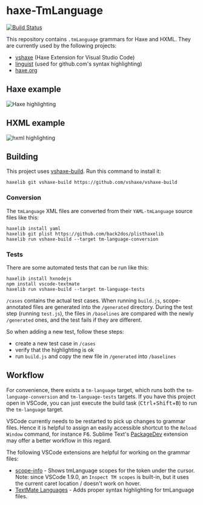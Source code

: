 # haxe-TmLanguage

[![Build Status](https://travis-ci.org/vshaxe/haxe-TmLanguage.svg?branch=master)](https://travis-ci.org/vshaxe/haxe-TmLanguage)

This repository contains `.tmLanguage` grammars for Haxe and HXML. They are currently used by the following projects:

- [vshaxe](https://github.com/vshaxe/vshaxe) (Haxe Extension for Visual Studio Code)
- [linguist](https://github.com/github/linguist) (used for github.com's syntax highlighting)
- [haxe.org](https://github.com/HaxeFoundation/haxe.org)

## Haxe example

![Haxe highlighting](images/haxe.png)

## HXML example

![hxml highlighting](images/hxml.png)

## Building

This project uses [vshaxe-build](https://github.com/vshaxe/vshaxe-build). Run this command to install it:

```
haxelib git vshaxe-build https://github.com/vshaxe/vshaxe-build
```

### Conversion

The `tmLanguage` XML files are converted from their `YAML-tmLanguage` source files like this:

```
haxelib install yaml
haxelib git plist https://github.com/back2dos/plisthaxelib
haxelib run vshaxe-build --target tm-language-conversion
```

### Tests

There are some automated tests that can be run like this:

```
haxelib install hxnodejs
npm install vscode-textmate
haxelib run vshaxe-build --target tm-language-tests
```

`/cases` contains the actual test cases. When running `build.js`, scope-annotated files are generated into the `/generated` directory. During the test step (running `test.js`), the files in `/baselines` are compared with the newly `/generated` ones, and the test fails if they are different.

So when adding a new test, follow these steps:

- create a new test case in `/cases`
- verify that the highlighting is ok
- run `build.js` and copy the new file in `/generated` into `/baselines`

## Workflow

For convenience, there exists a `tm-language` target, which runs both the `tm-language-conversion` and `tm-language-tests` targets. If you have this project open in VSCode, you can just execute the build task (<kbd>Ctrl</kbd>+<kbd>Shift</kbd>+<kbd>B</kbd>) to run the `tm-language` target.

VSCode currently needs to be restarted to pick up changes to grammar files. Hence it is helpful to assign an easily accessible shortcut to the `Reload Window` command, for instance <kbd>F6</kbd>. Sublime Text's [PackageDev](https://github.com/SublimeText/PackageDev) extension may offer a better workflow in this regard.

The following VSCode extensions are helpful for working on the grammar files:

- [scope-info](https://marketplace.visualstudio.com/items?itemName=siegebell.scope-info) - Shows tmLanguage scopes for the token under the cursor. Note: since VSCode 1.9.0, an `Inspect TM scopes` is built-in, but it uses the current caret location / doesn't work on hover.
- [TextMate Languages](https://marketplace.visualstudio.com/items?itemName=Togusa09.tmlanguage) - Adds proper syntax highlighting for tmLanguage files.
